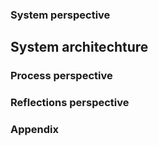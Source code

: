 ### System perspective

## System architechture


### Process perspective


### Reflections perspective



### Appendix